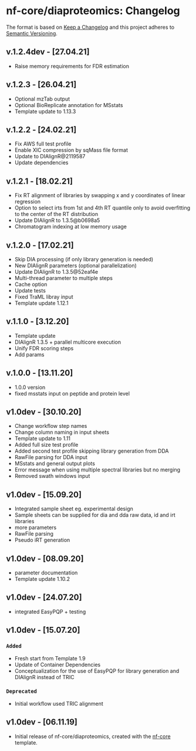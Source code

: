 # nf-core/diaproteomics: Changelog

The format is based on [Keep a Changelog](https://keepachangelog.com/en/1.0.0/)
and this project adheres to [Semantic Versioning](https://semver.org/spec/v2.0.0.html).

## v.1.2.4dev - [27.04.21]
- Raise memory requirements for FDR estimation

## v.1.2.3 - [26.04.21]

- Optional mzTab output
- Optional BioReplicate annotation for MSstats
- Template update to 1.13.3

## v.1.2.2 - [24.02.21]

- Fix AWS full test profile
- Enable XIC compression by sqMass file format
- Update to DIAlignR@2119587
- Update dependencies

## v.1.2.1 - [18.02.21]

- Fix RT alignment of libraries by swapping x and y coordinates of linear regression
- Option to select irts from 1st and 4th RT quantile only to avoid overfitting to the center of the RT distribution
- Update DIAlignR to 1.3.5@b0698a5
- Chromatogram indexing at low memory usage

## v.1.2.0 - [17.02.21]

- Skip DIA processing (if only library generation is needed)
- New DIAlignR parameters (optional parallelization)
- Update DIAlignR to 1.3.5@52eaf4e
- Multi-thread parameter to multiple steps
- Cache option
- Update tests
- Fixed TraML libray input
- Template update 1.12.1

## v.1.1.0 - [3.12.20]

- Template update
- DIAlignR 1.3.5 + parallel multicore execution
- Unify FDR scoring steps
- Add params

## v.1.0.0 - [13.11.20]

- 1.0.0 version
- fixed msstats input on peptide and protein level

## v1.0dev - [30.10.20]

- Change workflow step names
- Change column naming in input sheets
- Template update to 1.11
- Added full size test profile
- Added second test profile skipping library generation from DDA
- RawFile parsing for DDA input
- MSstats and general output plots
- Error message when using multiple spectral libraries but no merging
- Removed swath windows input

## v1.0dev - [15.09.20]

- Integrated sample sheet eg. experimental design
- Sample sheets can be supplied for dia and dda raw data, id and irt libraries
- more parameters
- RawFile parsing
- Pseudo iRT generation

## v1.0dev - [08.09.20]

- parameter documentation
- Template update 1.10.2

## v1.0dev - [24.07.20]

- integrated EasyPQP + testing

## v1.0dev - [15.07.20]

### `Added`

- Fresh start from Template 1.9
- Update of Container Dependencies
- Conceptualization for the use of EasyPQP for library generation and DIAlignR instead of TRIC

### `Deprecated`

- Initial workflow used TRIC alignment

## v1.0dev - [06.11.19]

- Initial release of nf-core/diaproteomics, created with the [nf-core](https://nf-co.re/) template.
